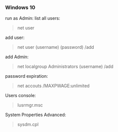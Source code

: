 ### Windows 10
  
  run as Admin:
  list all users:
  
> net user
  
  add user:
  
> net user (username) (password) /add  
  
  add Admin:
  
> net localgroup Administrators (username) /add
    
  password expiration:
  
> net accouts /MAXPWAGE:unlimited
  
  
  Users console:
  
> lusrmgr.msc  
  
  
  System Properties Advanced:
  
> sysdm.cpl  
